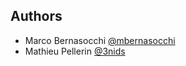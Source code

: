 ## Authors

- Marco Bernasocchi [@mbernasocchi](https://github.com/mbernasocchi/)
- Mathieu Pellerin [@3nids](https://github.com/nirvn)
